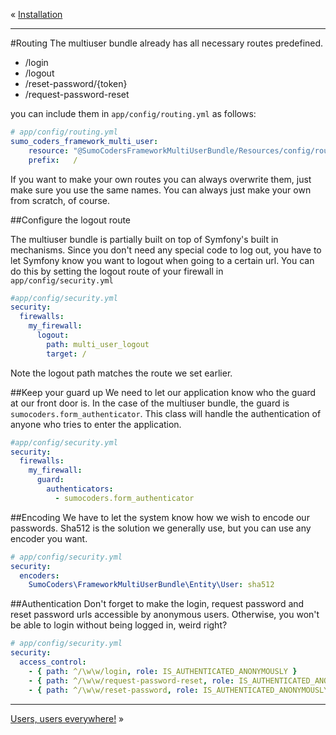 « [Installation](installation.md)
***
#Routing
The multiuser bundle already has all necessary routes predefined.

- /login
- /logout
- /reset-password/{token}
- /request-password-reset

you can include them in `app/config/routing.yml` as follows:

```yaml
# app/config/routing.yml
sumo_coders_framework_multi_user:
    resource: "@SumoCodersFrameworkMultiUserBundle/Resources/config/routing.yml"
    prefix:   /
```

If you want to make your own routes you can always overwrite them, just make sure you use the same names. You can always just make your own from scratch, of course.

##Configure the logout route

The multiuser bundle is partially built on top of Symfony's built in mechanisms. Since you don't need any special code to log out, you have to let Symfony know you want to logout when going to a certain url. You can do this by setting the logout route of your firewall in `app/config/security.yml`

```yaml
#app/config/security.yml
security:
  firewalls:
    my_firewall:
      logout:
        path: multi_user_logout
        target: /
```

Note the logout path matches the route we set earlier.

##Keep your guard up
We need to let our application know who the guard at our front door is. In the case of the multiuser bundle, the guard is `sumocoders.form_authenticator`. This class will handle the authentication of anyone who tries to enter the application.

```yaml
#app/config/security.yml
security:
  firewalls:
    my_firewall:
      guard:
        authenticators:
          - sumocoders.form_authenticator
```
##Encoding
We have to let the system know how we wish to encode our passwords. Sha512 is the solution we generally use, but you can use any encoder you want.

```yaml
# app/config/security.yml
security:
  encoders:
    SumoCoders\FrameworkMultiUserBundle\Entity\User: sha512
```

##Authentication
Don't forget to make the login, request password and reset password urls accessible by anonymous users. Otherwise, you won't be able to login without being logged in, weird right?

```yaml
# app/config/security.yml
security:
  access_control:
    - { path: ^/\w\w/login, role: IS_AUTHENTICATED_ANONYMOUSLY }
    - { path: ^/\w\w/request-password-reset, role: IS_AUTHENTICATED_ANONYMOUSLY }
    - { path: ^/\w\w/reset-password, role: IS_AUTHENTICATED_ANONYMOUSLY }
```
***
[Users, users everywhere!](users_entity.md) »
